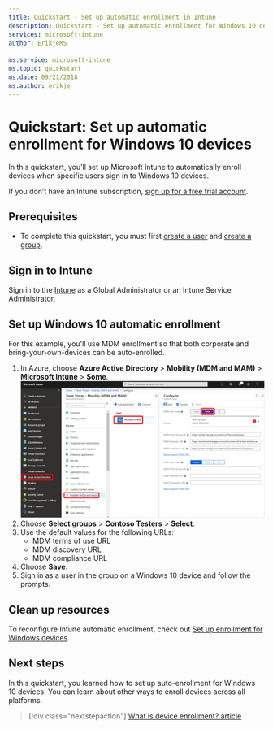 ```yaml
---
title: Quickstart - Set up automatic enrollment in Intune
description: Quickstart - Set up automatic enrollment for Windows 10 devices in Intune.
services: microsoft-intune
author: ErikjeMS

ms.service: microsoft-intune
ms.topic: quickstart
ms.date: 09/21/2018
ms.author: erikje
---
```


# Quickstart: Set up automatic enrollment for Windows 10 devices

In this quickstart, you'll set up Microsoft Intune to automatically enroll devices when specific users sign in to Windows 10 devices.

If you don’t have an Intune subscription, [sign up for a free trial account](free-trial-sign-up.md).

## Prerequisites

- To complete this quickstart, you must first [create a user](quickstart-create-user.md) and [create a group](quickstart-create-group.md).

## Sign in to Intune

Sign in to the [Intune](https://aka.ms/intuneportal) as a Global Administrator or an Intune Service Administrator.

## Set up Windows 10 automatic enrollment

For this example, you'll use MDM enrollment so that both corporate and bring-your-own-devices can be auto-enrolled.

1. In Azure, choose **Azure Active Directory** > **Mobility (MDM and MAM)** > **Microsoft Intune** > **Some**.
![Browser](media/quickstart-setup-auto-enrollment/setup-automatic-enrollment-win10.png)
2. Choose **Select groups** > **Contoso Testers** > **Select**.
3. Use the default values for the following URLs:
    - MDM terms of use URL
    - MDM discovery URL
    - MDM compliance URL
4. Choose **Save**.
5. Sign in as a user in the group on a Windows 10 device and follow the prompts.

## Clean up resources

To reconfigure Intune automatic enrollment, check out [Set up enrollment for Windows devices](windows-enroll.md).

## Next steps

In this quickstart, you learned how to set up auto-enrollment for Windows 10 devices. You can learn about other ways to enroll devices across all platforms.

> [!div class="nextstepaction"]
> [What is device enrollment? article](device-enrollment.md)